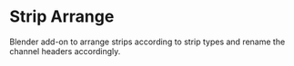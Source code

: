 # Strip Arrange

Blender add-on to arrange strips according to strip types and rename the channel headers accordingly.
